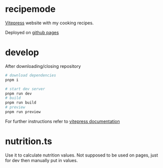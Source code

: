 # recipemode

[Vitepress](https://vitepress.dev/) website with my cooking recipes.

Deployed on [github pages](https://asasinmode.github.io/recipemode/)

# develop

After downloading/closing repository

```sh
# download dependencies
pnpm i

# start dev server
pnpm run dev
# build
pnpm run build
# preview
pnpm run preview
```

For further instructions refer to [vitepress documentation](https://vitepress.dev/guide/what-is-vitepress)

# nutrition.ts

Use it to calculate nutrition values. Not supposed to be used on pages, just for dev then manually put in values.
